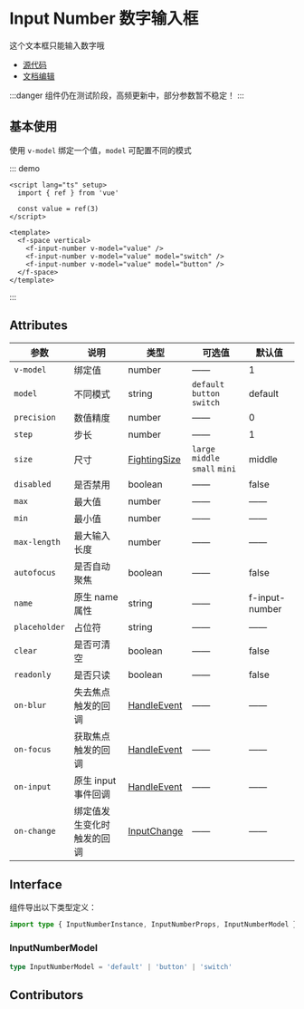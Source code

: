 # Input Number 数字输入框

这个文本框只能输入数字哦

- [源代码](https://github.com/FightingDesign/fighting-design/tree/master/packages/fighting-design/input-number)
- [文档编辑](https://github.com/FightingDesign/fighting-design/blob/master/docs/docs/components/input-number.md)

:::danger
组件仍在测试阶段，高频更新中，部分参数暂不稳定！
:::

## 基本使用

使用 `v-model` 绑定一个值，`model` 可配置不同的模式

::: demo

```vue
<script lang="ts" setup>
  import { ref } from 'vue'

  const value = ref(3)
</script>

<template>
  <f-space vertical>
    <f-input-number v-model="value" />
    <f-input-number v-model="value" model="switch" />
    <f-input-number v-model="value" model="button" />
  </f-space>
</template>
```

:::

## Attributes

| 参数          | 说明                       | 类型                                                               | 可选值                          | 默认值         |
| ------------- | -------------------------- | ------------------------------------------------------------------ | ------------------------------- | -------------- |
| `v-model`     | 绑定值                     | number                                                             | ——                              | 1              |
| `model`       | 不同模式                   | string                                                             | `default` `button` `switch`     | default        |
| `precision`   | 数值精度                   | number                                                             | ——                              | 0              |
| `step`        | 步长                       | number                                                             | ——                              | 1              |
| `size`        | 尺寸                       | <a href="/components/interface.html#fightingsize">FightingSize</a> | `large` `middle` `small` `mini` | middle         |
| `disabled`    | 是否禁用                   | boolean                                                            | ——                              | false          |
| `max`         | 最大值                     | number                                                             | ——                              | ——             |
| `min`         | 最小值                     | number                                                             | ——                              | ——             |
| `max-length`  | 最大输入长度               | number                                                             | ——                              | ——             |
| `autofocus`   | 是否自动聚焦               | boolean                                                            | ——                              | false          |
| `name`        | 原生 name 属性             | string                                                             | ——                              | f-input-number |
| `placeholder` | 占位符                     | string                                                             | ——                              | ——             |
| `clear`       | 是否可清空                 | boolean                                                            | ——                              | false          |
| `readonly`    | 是否只读                   | boolean                                                            | ——                              | false          |
| `on-blur`     | 失去焦点触发的回调         | <a href="/components/interface.html#handleevent">HandleEvent</a>   | ——                              | ——             |
| `on-focus`    | 获取焦点触发的回调         | <a href="/components/interface.html#handleevent">HandleEvent</a>   | ——                              | ——             |
| `on-input`    | 原生 input 事件回调        | <a href="/components/interface.html#handleevent">HandleEvent</a>   | ——                              | ——             |
| `on-change`   | 绑定值发生变化时触发的回调 | <a href="/components/interface.html#inputchange">InputChange</a>   | ——                              | ——             |

## Interface

组件导出以下类型定义：

```ts
import type { InputNumberInstance, InputNumberProps, InputNumberModel } from 'fighting-design'
```

### InputNumberModel

```ts
type InputNumberModel = 'default' | 'button' | 'switch'
```

## Contributors

<a href="https://github.com/Tyh2001" target="_blank">
  <f-avatar round src="https://avatars.githubusercontent.com/u/73180970?v=4" />
</a>

<a href="https://github.com/unnm" target="_blank">
  <f-avatar round src="https://avatars.githubusercontent.com/u/49176117?v=4" />
</a>

<a href="https://github.com/xluoyu" target="_blank">
  <f-avatar round src="https://avatars.githubusercontent.com/u/36356701?v=4" />
</a>
